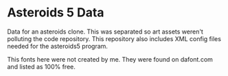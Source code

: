# Asteroids 5 Data

Data for an asteroids clone. This was separated so art assets weren't polluting the code repository. This repository also includes XML config files needed for the asteroids5 program.

This fonts here were not created by me. They were found on dafont.com and listed as 100% free.
 
